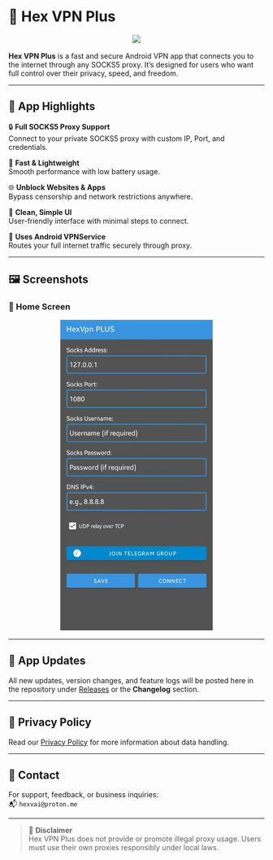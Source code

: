 # 🚀 Hex VPN Plus

<p align="center">
  <img src="screenshots/hhexvpnpro.png" width="160"/>
</p>


**Hex VPN Plus** is a fast and secure Android VPN app that connects you to the internet through any SOCKS5 proxy. It’s designed for users who want full control over their privacy, speed, and freedom.

---

## 📱 App Highlights

🔒 **Full SOCKS5 Proxy Support**  
Connect to your private SOCKS5 proxy with custom IP, Port, and credentials.

🚀 **Fast & Lightweight**  
Smooth performance with low battery usage.

🌐 **Unblock Websites & Apps**  
Bypass censorship and network restrictions anywhere.

🧠 **Clean, Simple UI**  
User-friendly interface with minimal steps to connect.

📡 **Uses Android VPNService**  
Routes your full internet traffic securely through proxy.

---

## 🖼 Screenshots

### 🔹 Home Screen  

<p align="center">
  <img src="screenshots/Hexvpnplusss.jpg" width="300"/>
</p>

---

## 🔄 App Updates

All new updates, version changes, and feature logs will be posted here in the repository under [Releases](https://github.com/yourusername/hex-vpn-plus/releases) or the **Changelog** section.

---

## 🔐 Privacy Policy

Read our [Privacy Policy](PRIVACY_POLICY.md) for more information about data handling.

---

## 📧 Contact

For support, feedback, or business inquiries:  
📬 `hexvai@proton.me`

---

> 🚫 **Disclaimer**  
> Hex VPN Plus does not provide or promote illegal proxy usage. Users must use their own proxies responsibly under local laws.

